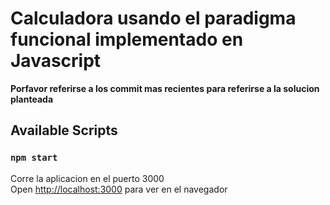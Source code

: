 # Calculadora usando el paradigma funcional implementado en Javascript

**Porfavor referirse a los commit mas recientes para referirse a la solucion planteada**

## Available Scripts



### `npm start`

Corre la aplicacion en el puerto 3000\
Open [http://localhost:3000](http://localhost:3000) para ver en el navegador
